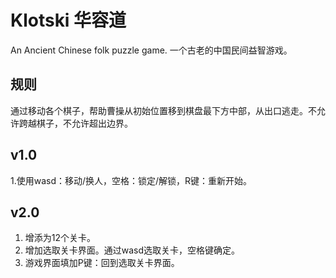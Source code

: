 # **Klotski** 华容道
An Ancient Chinese folk puzzle game.
一个古老的中国民间益智游戏。
## 规则
通过移动各个棋子，帮助曹操从初始位置移到棋盘最下方中部，从出口逃走。不允许跨越棋子，不允许超出边界。
## v1.0
1.使用wasd：移动/换人，空格：锁定/解锁，R键：重新开始。
## v2.0
1. 增添为12个关卡。
2. 增加选取关卡界面。通过wasd选取关卡，空格键确定。
3. 游戏界面填加P键：回到选取关卡界面。
